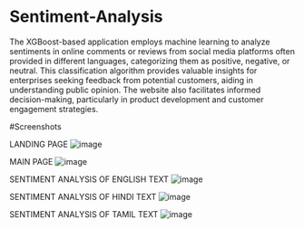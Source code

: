 # Sentiment-Analysis
The XGBoost-based application employs machine learning to analyze sentiments in online comments or reviews from social media platforms often provided in different languages, categorizing them as positive, negative, or neutral. This classification algorithm provides valuable insights for enterprises seeking feedback from potential customers, aiding in understanding public opinion. The website also facilitates informed decision-making, particularly in product development and customer engagement strategies.

#Screenshots

LANDING PAGE
![image](https://github.com/Nikita461/Sentiment-Analysis/assets/69640422/69837ece-54ee-4eb4-8770-0627bb0978d4)

MAIN PAGE
![image](https://github.com/Nikita461/Sentiment-Analysis/assets/69640422/11072772-88ba-46f6-b5d2-a0689c17734c)

SENTIMENT ANALYSIS OF ENGLISH TEXT
![image](https://github.com/Nikita461/Sentiment-Analysis/assets/69640422/33fbaee7-bc96-4666-9ff5-ca02a20709e4)

SENTIMENT ANALYSIS OF HINDI TEXT
![image](https://github.com/Nikita461/Sentiment-Analysis/assets/69640422/30b39477-b200-46b6-9cef-11a8f6788bc9)

SENTIMENT ANALYSIS OF TAMIL TEXT
![image](https://github.com/Nikita461/Sentiment-Analysis/assets/69640422/ce30d12a-dd5c-4951-90a5-e50457ba3495)




